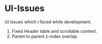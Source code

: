 # UI-Issues

UI Issues which i faced while development.

1) Fixed Header table and scrollable content.
2) Parent to parent z-index overlap.
